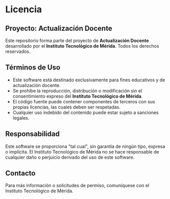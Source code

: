 # Licencia

## Proyecto: Actualización Docente

Este repositorio forma parte del proyecto de **Actualización Docente** desarrollado por el **Instituto Tecnológico de Mérida**. Todos los derechos reservados.

## Términos de Uso

- Este software está destinado exclusivamente para fines educativos y de actualización docente.
- Se prohíbe la reproducción, distribución o modificación sin el consentimiento expreso del **Instituto Tecnológico de Mérida**.
- El código fuente puede contener componentes de terceros con sus propias licencias, las cuales deben ser respetadas.
- Cualquier uso indebido del contenido puede estar sujeto a sanciones legales.

## Responsabilidad

Este software se proporciona "tal cual", sin garantía de ningún tipo, expresa o implícita. El Instituto Tecnológico de Mérida no se hace responsable de cualquier daño o perjuicio derivado del uso de este software.

## Contacto
Para más información o solicitudes de permiso, comuníquese con el Instituto Tecnológico de Mérida.